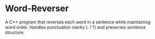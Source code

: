 # Word-Reverser
A C++ program that reverses each word in a sentence while maintaining word order. Handles punctuation marks (. ! ?) and preserves sentence structure.
